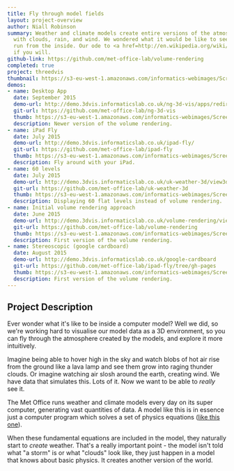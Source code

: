```yaml
---
title: Fly through model fields
layout: project-overview
author: Niall Robinson
summary: Weather and climate models create entire versions of the atmosphere, complete
  with clouds, rain, and wind. We wondered what it would be like to see the model
  run from the inside. Our ode to <a href=http://en.wikipedia.org/wiki/Tron>Tron</a>,
  if you will.
github-link: https://github.com/met-office-lab/volume-rendering
completed: true
project: threedvis
thumbnail: https://s3-eu-west-1.amazonaws.com/informatics-webimages/Screen+Shot+2015-05-11+at+15.00.00.png
demos:
- name: Desktop App
  date: September 2015
  demo-url: http://demo.3dvis.informaticslab.co.uk/ng-3d-vis/apps/redirect/
  git-url: https://github.com/met-office-lab/ng-3d-vis
  thumb: https://s3-eu-west-1.amazonaws.com/informatics-webimages/Screen+Shot+2015-09-30+at+11.44.41.png
  description: Newer version of the volume rendering.
- name: iPad Fly
  date: July 2015
  demo-url: http://demo.3dvis.informaticslab.co.uk/ipad-fly/
  git-url: https://github.com/met-office-lab/ipad-fly
  thumb: https://s3-eu-west-1.amazonaws.com/informatics-webimages/Screen+Shot+2015-09-30+at+11.53.23.png
  description: Fly around with your iPad.
- name: 60 levels
  date: July 2015
  demo-url: http://demo.3dvis.informaticslab.co.uk/uk-weather-3d/view3d/
  git-url: https://github.com/met-office-lab/uk-weather-3d
  thumb: https://s3-eu-west-1.amazonaws.com/informatics-webimages/Screen+Shot+2015-09-30+at+11.55.09.png
  description: Displaying 60 flat levels instead of volume rendering.
- name: Initial volume rendering approach
  date: June 2015
  demo-url: http://demo.3dvis.informaticslab.co.uk/volume-rendering/viewer.html
  git-url: https://github.com/met-office-lab/volume-rendering
  thumb: https://s3-eu-west-1.amazonaws.com/informatics-webimages/Screen+Shot+2015-09-30+at+11.55.57.png
  description: First version of the volume rendering.
- name: Stereoscopic (google cardboard)
  date: August 2015
  demo-url: http://demo.3dvis.informaticslab.co.uk/google-cardboard
  git-url: https://github.com/met-office-lab/ipad-fly/tree/gh-pages
  thumb: https://s3-eu-west-1.amazonaws.com/informatics-webimages/Screen+Shot+2015-11-30+at+15.49.36.png
  description: First version of the volume rendering.
---
```


## Project Description
<!-- ![Just a normal day at the lab](http://2.bp.blogspot.com/_GY9imUnSKCw/TRKtpqELS5I/AAAAAAAABp4/TMohzh9_Pm8/s1600/recognizer.jpg)
 -->
Ever wonder what it's like to be inside a computer model? Well we did, so we're working hard to visualise our model data as a 3D environment, so you can fly through the atmosphere created by the models, and explore it more intuitively.

Imagine being able to hover high in the sky and watch blobs of hot air rise from the ground like a lava lamp and see them grow into raging thunder clouds. Or imagine watching air slosh around the earth, creating wind. We have data that simulates this. Lots of it. Now we want to be able to *really* see it.

The Met Office runs weather and climate models every day on its super computer, generating vast quantities of data. A model like this is in essence just a computer program which solves a set of physics equations ([like this one](http://en.wikipedia.org/wiki/Navier%E2%80%93Stokes_equations)).

When these fundamental equations are included in the model, they naturally start to *create* weather. That's a really important point - the model isn't told what "a storm" is or what "clouds" look like, they just happen in a model that knows about basic physics. It creates another version of the world.
